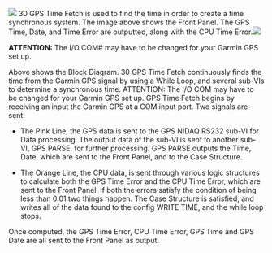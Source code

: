 ﻿
**![](https://lh3.googleusercontent.com/x2dlCus6wzzSBjsW2FR2is_IATjLJQlpdazCa6vDgOAx7oXKyDoAc-qbcLn8XFTANlM5yqgu0ceb1WQSWQ4elM49rCSgqxpwg70j-M4QMXk-n94kxt_vBQHUSx6dbF_FlWNdskT3)**
30 GPS Time Fetch is used to find the time in order to create a time synchronous system. The image above shows the Front Panel. The GPS Time, Date, and Time Error are outputted, along with the CPU Time Error.![](https://lh4.googleusercontent.com/KuckrI0UmWgWM7oY0o_5hctf2kYodGr5Da5q2r8Q-775wd6TE8JWI17bCm1kzRFrg919rMqny3QKJfvrwq-hhUK_rTjd04gLNa-aHtxp-TYFQ4JV5OSpFThdG-zx0u_rm3aCywjZ)

**ATTENTION:** The I/O COM# may have to be changed for your Garmin GPS set up.

  

Above shows the Block Diagram. 30 GPS Time Fetch continuously finds the time from the Garmin GPS signal by using a While Loop, and several sub-VIs to determine a synchronous time. ATTENTION: The I/O COM may have to be changed for your Garmin GPS set up. GPS Time Fetch begins by receiving an input the Garmin GPS at a COM input port. Two signals are sent:

-   The Pink Line, the GPS data is sent to the GPS NIDAQ RS232 sub-VI for Data processing. The output data of the sub-VI is sent to another sub-VI, GPS PARSE, for further processing. GPS PARSE outputs the Time, Date, which are sent to the Front Panel, and to the Case Structure.
    
-   The Orange Line, the CPU data, is sent through various logic structures to calculate both the GPS Time Error and the CPU Time Error, which are sent to the Front Panel. If both the errors satisfy the condition of being less than 0.01 two things happen. The Case Structure is satisfied, and writes all of the data found to the config WRITE TIME, and the while loop stops.
    

Once computed, the GPS Time Error, CPU Time Error, GPS Time and GPS Date are all sent to the Front Panel as output.
